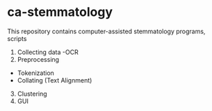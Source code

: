 # ca-stemmatology

This repository contains computer-assisted stemmatology programs, scripts 

1. Collecting data 
   -OCR 
2. Preprocessing 
  - Tokenization 
  - Collating (Text Alignment)
3. Clustering
4. GUI
